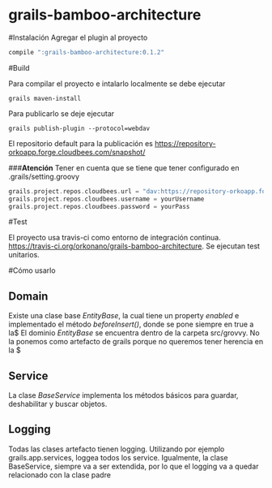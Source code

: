 grails-bamboo-architecture
==========================

#Instalación
Agregar el plugin al proyecto
```groovy
compile ":grails-bamboo-architecture:0.1.2"
```

#Build

Para compilar el proyecto e intalarlo localmente se debe ejecutar

 ```grails
grails maven-install
```

Para publicarlo se deje ejecutar

```grails
grails publish-plugin --protocol=webdav
```

El repositorio default para la publicación es https://repository-orkoapp.forge.cloudbees.com/snapshot/

###**Atención**
Tener en cuenta que se tiene que tener configurado en .grails/setting.groovy
```groovy
grails.project.repos.cloudbees.url = "dav:https://repository-orkoapp.forge.cloudbees.com/snapshot/"
grails.project.repos.cloudbees.username = yourUsername
grails.project.repos.cloudbees.password = yourPass
```


#Test

El proyecto usa travis-ci como entorno de integración continua. https://travis-ci.org/orkonano/grails-bamboo-architecture.
Se ejecutan test unitarios.


#Cómo usarlo

## Domain
Existe una clase base *EntityBase*, la cual tiene un property *enabled* e implementado el método *beforeInsert()*, donde se pone siempre en true a la$
El dominio *EntityBase* se encuentra dentro de la carpeta src/grovvy. No la ponemos como artefacto de grails porque no queremos tener herencia en la $

## Service
La clase *BaseService* implementa los métodos básicos para guardar, deshabilitar y buscar objetos.


## Logging
Todas las clases artefacto tienen logging. Utilizando por ejemplo grails.app.services, loggea todos los service.
Igualmente, la clase BaseService, siempre va a ser extendida, por lo que el logging va a quedar relacionado con la clase padre
